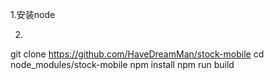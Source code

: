 1.安装node

2.
git clone https://github.com/HaveDreamMan/stock-mobile
cd node_modules/stock-mobile
npm install
npm run build